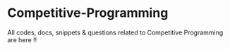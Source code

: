 # Competitive-Programming
All codes, docs, snippets &amp; questions related to Competitive Programming are here !!


